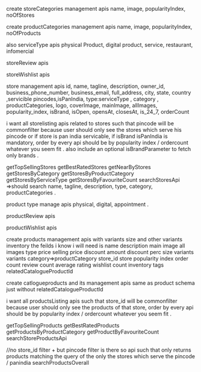 create storeCategories management apis
name, image, popularityIndex, noOfStores

create productCategories management apis
name, image, popularityIndex, noOfProducts

also serviceType apis
physical Product, digital product, service, restaurant, infomercial

storeReview apis

storeWishlist apis

store management apis
id, name, tagline, description, owner_id, business_phone_number, business_email, full_address, city, state, country ,servicible pincodes,isPanIndia, type:serviceType , category , productCategories, logo, coverImage, mainImage, allImages, popularity_index, isBrand, isOpen, opensAt, closesAt, is_24_7, orderCount

i want all storelisting apis related to stores such that pincode will be commonfilter because user should only see the stores which serve his pincode or if store is pan india servicable, if isBrand isPanIndia is mandatory, order by every api should be by popularity index / ordercount whatever you seem fit . also include an optional isBrandParameter to fetch only brands .

getTopSellingStores
getBestRatedStores
getNearByStores
getStoresByCategory
getStoresByProductCategory
getStoresByServiceType
getStoresByFavouriteCount
searchStoresApi =>should search name, tagline, description, type, category, productCategories .

product type manage apis
physical, digital, appointment .

productReview apis

productWishlist apis

create products management apis
with variants size and other variants inventory
the feilds i know i will need is
name
description
main image
all images
type
price
selling price
discount amount
discount perc
size variants
variants
category=>productCategory
store_id
store
popularity index
order count
review count
average rating
wishlist count
inventory
tags
relatedCatalogueProductId

create catlogueproducts and its management apis
same as product schema just without relatedCatalogueProductId

i want all productsListing apis such that store_id will be commonfilter because user should only see the products of that store, order by every api should be by popularity index / ordercount whatever you seem fit .

getTopSellingProducts
getBestRatedProducts
getProductsByProductCategory
getProductByFavouriteCount
searchStoreProductsApi

//no store_id filter + but pincode filter is there so api such that only returns products matching the query of the only the stores which serve the pincode / panindia
searchProductsOverall
